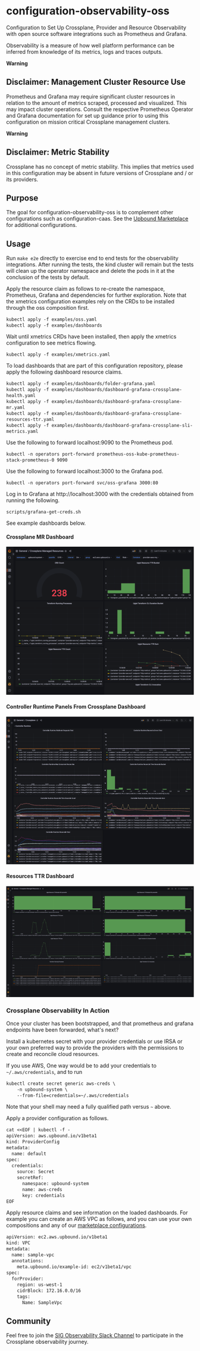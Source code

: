 # configuration-observability-oss
Configuration to Set Up Crossplane, Provider and Resource Observability
with open source software integrations such as Prometheus and Grafana.

Observability is a measure of how well platform performance can be inferred
from knowledge of its metrics, logs and traces outputs.

**Warning**
## Disclaimer: Management Cluster Resource Use
Prometheus and Grafana may require significant cluster resources in relation
to the amount of metrics scraped, processed and visualized. This may impact
cluster operations. Consult the respective Prometheus Operator and
Grafana documentation for set up guidance prior to using this configuration
on mission critical Crossplane management clusters.

**Warning**
## Disclaimer: Metric Stability
Crossplane has no concept of metric stability. This implies
that metrics used in this configuration may be absent in future versions
of Crossplane and / or its providers.

## Purpose
The goal for configuration-observability-oss is to complement
other configurations such as configuration-caas. See the
[Upbound Marketplace](https://marketplace.upbound.io/) for
additional configurations.

## Usage
Run `make e2e` directly to exercise end to end tests
for the observability integrations. After running the
tests, the kind cluster will remain but the tests will
clean up the operator namespace and delete the pods in it
at the conclusion of the tests by default.

Apply the resource claim as follows to re-create
the namespace, Prometheus, Grafana and dependencies for further
exploration. Note that the xmetrics configuration examples
rely on the CRDs to be installed through the oss composition
first.
```
kubectl apply -f examples/oss.yaml
kubectl apply -f examples/dashboards
```
Wait until xmetrics CRDs have been installed, then apply
the xmetrics configuration to see metrics flowing.
```
kubectl apply -f examples/xmetrics.yaml
```

To load dashboards that are part of this configuration repository,
please apply the following dashboard resource claims.
```
kubectl apply -f examples/dashboards/folder-grafana.yaml
kubectl apply -f examples/dashboards/dashboard-grafana-crossplane-health.yaml
kubectl apply -f examples/dashboards/dashboard-grafana-crossplane-mr.yaml
kubectl apply -f examples/dashboards/dashboard-grafana-crossplane-resources-ttr.yaml
kubectl apply -f examples/dashboards/dashboard-grafana-crossplane-sli-metrics.yaml
```

Use the following to forward localhost:9090 to the Prometheus pod.
```
kubectl -n operators port-forward prometheus-oss-kube-prometheus-stack-prometheus-0 9090
```

Use the following to forward localhost:3000 to the Grafana pod.
```
kubectl -n operators port-forward svc/oss-grafana 3000:80
```

Log in to Grafana at http://localhost:3000 with the credentials
obtained from running the following.
```
scripts/grafana-get-creds.sh
```

See example dashboards below.

#### Crossplane MR Dashboard
![Crossplane MR Dashboard](docs/media/crossplane-mr-dashboard.png)

#### Controller Runtime Panels From Crossplane Dashboard
![Controller Runtime Panels From Crossplane Dashboar](docs/media/crossplane-controller-runtime-panels.png)

#### Resources TTR Dashboard
![Resources TTR Dashboard](docs/media/resoures-ttr-dashboard.png)

### Crossplane Observability In Action
Once your cluster has been bootstrapped, and that prometheus and grafana
endpoints have been forwarded, what's next?

Install a kubernetes secret with your provider credentials or use IRSA or
your own preferred way to provide the providers with the permissions to
create and reconcile cloud resources.

If you use AWS, One way would be to add your credentials to
`~/.aws/credentials`, and to run
```
kubectl create secret generic aws-creds \
    -n upbound-system \
    --from-file=credentials=~/.aws/credentials
```
Note that your shell may need a fully qualified path versus `~` above.

Apply a provider configuration as follows.
```
cat <<EOF | kubectl -f -
apiVersion: aws.upbound.io/v1beta1
kind: ProviderConfig
metadata:
  name: default
spec:
  credentials:
    source: Secret
    secretRef:
      namespace: upbound-system
      name: aws-creds
      key: credentials
EOF
```

Apply resource claims and see information on the
loaded dashboards. For example you can create an AWS VPC as follows, and
you can use your own compositions and any of our
[marketplace configurations](https://marketplace.upbound.io/configurations).

```
apiVersion: ec2.aws.upbound.io/v1beta1
kind: VPC
metadata:
  name: sample-vpc
  annotations:
    meta.upbound.io/example-id: ec2/v1beta1/vpc
spec:
  forProvider:
    region: us-west-1
    cidrBlock: 172.16.0.0/16
    tags:
      Name: SampleVpc
```

## Community
Feel free to join the [SIG Observability Slack Channel](https://crossplane.slack.com/archives/C061GNH3LA0)
to participate in the Crossplane observability journey.
